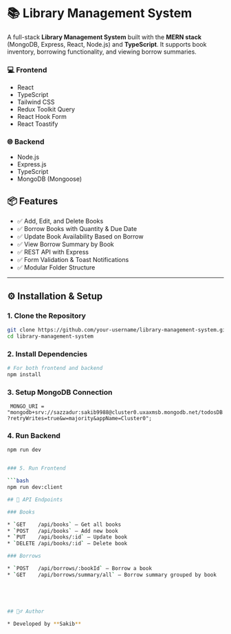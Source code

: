 # 📚 Library Management System

A full-stack **Library Management System** built with the **MERN stack** (MongoDB, Express, React, Node.js) and **TypeScript**. It supports book inventory, borrowing functionality, and viewing borrow summaries.



### 💻 Frontend

* React
* TypeScript
* Tailwind CSS
* Redux Toolkit Query
* React Hook Form
* React Toastify

### 🌐 Backend

* Node.js
* Express.js
* TypeScript
* MongoDB (Mongoose)



## 📦 Features

* ✅ Add, Edit, and Delete Books
* ✅ Borrow Books with Quantity & Due Date
* ✅ Update Book Availability Based on Borrow
* ✅ View Borrow Summary by Book
* ✅ REST API with Express
* ✅ Form Validation & Toast Notifications
* ✅ Modular Folder Structure

---

## ⚙️ Installation & Setup

### 1. Clone the Repository

```bash
git clone https://github.com/your-username/library-management-system.git
cd library-management-system
```

### 2. Install Dependencies

```bash
# For both frontend and backend
npm install
```

### 3. Setup MongoDB Connection

` MONGO_URI = "mongodb+srv://sazzadur:sakib9988@cluster0.uxaxmsb.mongodb.net/todosDB?retryWrites=true&w=majority&appName=Cluster0";`


### 4. Run Backend

```bash
npm run dev


### 5. Run Frontend

```bash
npm run dev:client

## 🔗 API Endpoints

### Books

* `GET    /api/books` – Get all books
* `POST   /api/books` – Add new book
* `PUT    /api/books/:id` – Update book
* `DELETE /api/books/:id` – Delete book

### Borrows

* `POST   /api/borrows/:bookId` – Borrow a book
* `GET    /api/borrows/summary/all` – Borrow summary grouped by book





## 🙋‍♂️ Author

* Developed by **Sakib**





